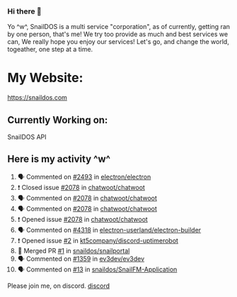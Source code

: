 ### Hi there 👋
Yo ^w^,
SnailDOS is a multi service "corporation", as of currently, getting ran by one person, that's me!
We try too provide as much and best services we can, We really hope you enjoy our services!
Let's go, and change the world, togeather, one step at a time.
# My Website:
https://snaildos.com
## Currently Working on:
SnailDOS API
## Here is my activity ^w^
<!--START_SECTION:activity-->
1. 🗣 Commented on [#2493](https://github.com/electron/electron/issues/2493) in [electron/electron](https://github.com/electron/electron)
2. ❗️ Closed issue [#2078](https://github.com/chatwoot/chatwoot/issues/2078) in [chatwoot/chatwoot](https://github.com/chatwoot/chatwoot)
3. 🗣 Commented on [#2078](https://github.com/chatwoot/chatwoot/issues/2078) in [chatwoot/chatwoot](https://github.com/chatwoot/chatwoot)
4. 🗣 Commented on [#2078](https://github.com/chatwoot/chatwoot/issues/2078) in [chatwoot/chatwoot](https://github.com/chatwoot/chatwoot)
5. ❗️ Opened issue [#2078](https://github.com/chatwoot/chatwoot/issues/2078) in [chatwoot/chatwoot](https://github.com/chatwoot/chatwoot)
6. 🗣 Commented on [#4318](https://github.com/electron-userland/electron-builder/issues/4318) in [electron-userland/electron-builder](https://github.com/electron-userland/electron-builder)
7. ❗️ Opened issue [#2](https://github.com/kt5company/discord-uptimerobot/issues/2) in [kt5company/discord-uptimerobot](https://github.com/kt5company/discord-uptimerobot)
8. 🎉 Merged PR [#1](https://github.com/snaildos/snailportal/pull/1) in [snaildos/snailportal](https://github.com/snaildos/snailportal)
9. 🗣 Commented on [#1359](https://github.com/ev3dev/ev3dev/issues/1359) in [ev3dev/ev3dev](https://github.com/ev3dev/ev3dev)
10. 🗣 Commented on [#13](https://github.com/snaildos/SnailFM-Application/issues/13) in [snaildos/SnailFM-Application](https://github.com/snaildos/SnailFM-Application)
<!--END_SECTION:activity-->
Please join me, on discord.
[discord](https://invite.gg/snaildos)
